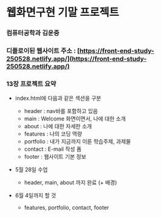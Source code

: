 # 웹화면구현 기말 프로젝트

### 컴퓨터공학과 김운중

### 디플로이된 웹사이트 주소 : [https://front-end-study-250528.netlify.app/](https://front-end-study-250528.netlify.app/)

### 13장 프로젝트 요약

- index.html에 다음과 같은 섹션을 구분
    - header : nav바를 포함하고 있음
    - main : Welcome 화면이면서, 나에 대한 소개
    - about : 나에 대한 자세한 소개
    - features : 나의 코딩 역량
    - portfolio : 내가 지금까지 이룬 학습주제, 과제물
    - contact : E-mail 작성 폼
    - footer : 웹사이트 기본 정보

- 5월 28일 수업
    - header, main, about 까지 완료 (+ 배경)

- 6월 4일까지 할 것
    - features, portfolio, contact, footer